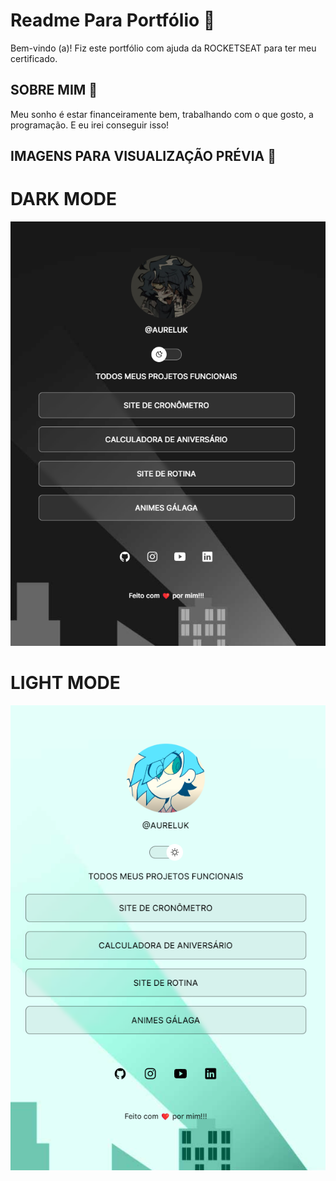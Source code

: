 # Readme Para Portfólio 📜

Bem-vindo (a)! Fiz este portfólio com ajuda da ROCKETSEAT para ter meu certificado.


## SOBRE MIM 💎

Meu sonho é estar financeiramente bem, trabalhando com o que gosto, a programação. E eu irei conseguir isso!



##  IMAGENS PARA VISUALIZAÇÃO PRÉVIA 🎉
<H1>DARK MODE</H1>

<img src="IMAGEN PARA README.png">
<H1>LIGHT MODE</H1>
<img src="README LIGHT.png">